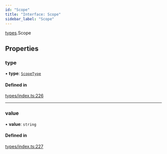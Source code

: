 ```yaml
---
id: "Scope"
title: "Interface: Scope"
sidebar_label: "Scope"
---
```


[types](../../../modules/Types/Types.md).Scope

## Properties

### type

• **type**: [`ScopeType`](../../../enums/Types/ScopeType/ScopeType.md)

#### Defined in

[types/index.ts:226](https://github.com/PolymeshAssociation/polymesh-sdk/blob/2c78f6c34/src/types/index.ts#L226)

___

### value

• **value**: `string`

#### Defined in

[types/index.ts:227](https://github.com/PolymeshAssociation/polymesh-sdk/blob/2c78f6c34/src/types/index.ts#L227)
